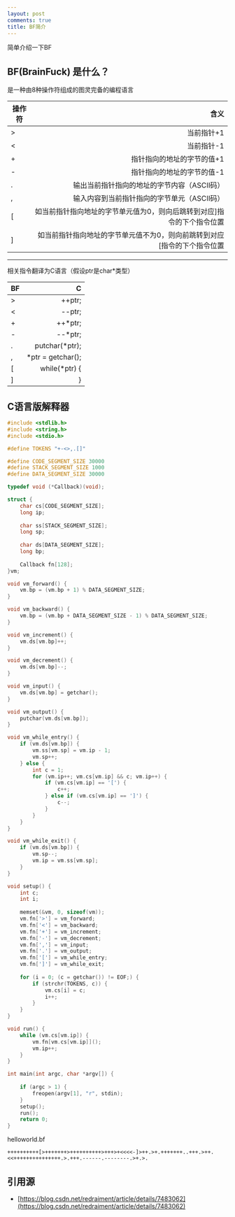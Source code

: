 ```yaml
---
layout: post
comments: true
title: BF简介
---
```


简单介绍一下BF

## BF(BrainFuck) 是什么？
是一种由8种操作符组成的图灵完备的编程语言

| 操作符 | 含义                   |
| ---   | ----:                |
| >     | 当前指针+1             | 
| <     | 当前指针-1             |
| +     | 指针指向的地址的字节的值+1 |
| -     | 指针指向的地址的字节的值-1      |
| .     | 输出当前指针指向的地址的字节内容（ASCII码）  |
| ,     | 输入内容到当前指针指向的字节单元（ASCII码）      |
| [     | 如当前指针指向地址的字节单元值为0，则向后跳转到对应]指令的下个指令位置|
| ]     | 如当前指针指向地址的字节单元值不为0，则向前跳转到对应[指令的下个指令位置|

---

相关指令翻译为C语言（假设ptr是char*类型）

| BF    | C                   |
| ---   | ----:                |
| >     | ++ptr;             | 
| <     | --ptr;             |
| +     | ++*ptr;           |
| -     | --*ptr;            |
| .     | putchar(*ptr);    |
| ,     | *ptr = getchar();  |
| [     | while(*ptr) {     |
| ]     | }                 |




## C语言版解释器
```c
#include <stdlib.h>
#include <string.h>
#include <stdio.h>

#define TOKENS "+-<>,.[]"

#define CODE_SEGMENT_SIZE 30000
#define STACK_SEGMENT_SIZE 1000
#define DATA_SEGMENT_SIZE 30000

typedef void (*Callback)(void);

struct {
    char cs[CODE_SEGMENT_SIZE];
    long ip;
    
    char ss[STACK_SEGMENT_SIZE];
    long sp;
    
    char ds[DATA_SEGMENT_SIZE];
    long bp;
    
    Callback fn[128];
}vm;

void vm_forward() {
    vm.bp = (vm.bp + 1) % DATA_SEGMENT_SIZE;
}

void vm_backward() {
    vm.bp = (vm.bp + DATA_SEGMENT_SIZE - 1) % DATA_SEGMENT_SIZE;
}

void vm_increment() {
    vm.ds[vm.bp]++;
}

void vm_decrement() {
    vm.ds[vm.bp]--;
}

void vm_input() {
    vm.ds[vm.bp] = getchar();
}

void vm_output() {
    putchar(vm.ds[vm.bp]);
}

void vm_while_entry() {
    if (vm.ds[vm.bp]) {
        vm.ss[vm.sp] = vm.ip - 1;
        vm.sp++;
    } else {
        int c = 1;
        for (vm.ip++; vm.cs[vm.ip] && c; vm.ip++) {
            if (vm.cs[vm.ip] == '[') {
                c++;
            } else if (vm.cs[vm.ip] == ']') {
                c--;
            }
        }
    }
}

void vm_while_exit() {
    if (vm.ds[vm.bp]) {
        vm.sp--;
        vm.ip = vm.ss[vm.sp];
    }
}

void setup() {
    int c;
    int i;
    
    memset(&vm, 0, sizeof(vm));
    vm.fn['>'] = vm_forward;
    vm.fn['<'] = vm_backward;
    vm.fn['+'] = vm_increment;
    vm.fn['-'] = vm_decrement;
    vm.fn[','] = vm_input;
    vm.fn['.'] = vm_output;
    vm.fn['['] = vm_while_entry;
    vm.fn[']'] = vm_while_exit;
    
    for (i = 0; (c = getchar()) != EOF;) {
        if (strchr(TOKENS, c)) {
            vm.cs[i] = c;
            i++;
        }
    }
}

void run() {
    while (vm.cs[vm.ip]) {
        vm.fn[vm.cs[vm.ip]]();
        vm.ip++;
    }
}

int main(int argc, char *argv[]) {
    
    if (argc > 1) {
        freopen(argv[1], "r", stdin);
    }
    setup();
    run();
    return 0;
}

```
helloworld.bf
```
++++++++++[>+++++++>++++++++++>+++>+<<<<-]>++.>+.+++++++..+++.>++.<<+++++++++++++++.>.+++.------.--------.>+.>.
```

## 引用源
+ [https://blog.csdn.net/redraiment/article/details/7483062](https://blog.csdn.net/redraiment/article/details/7483062)
 
